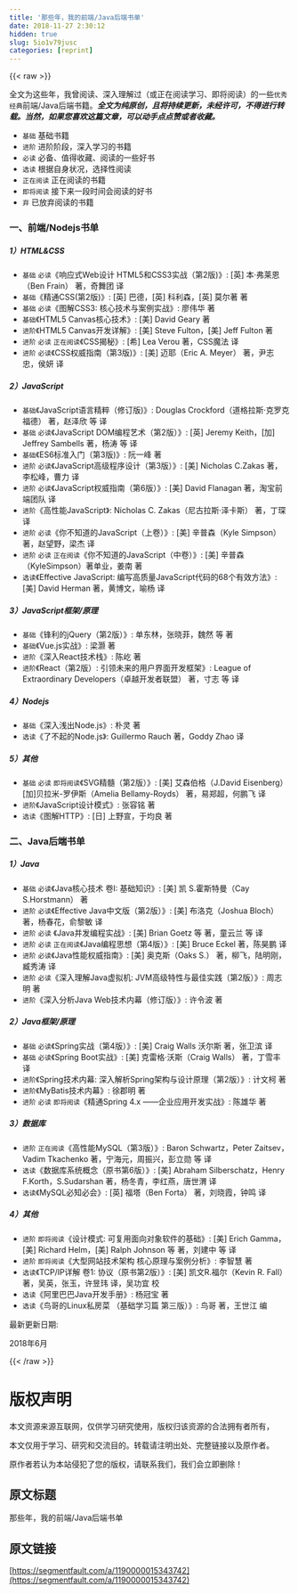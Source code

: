 ```yaml
---
title: '那些年，我的前端/Java后端书单' 
date: 2018-11-27 2:30:12
hidden: true
slug: 5io1v79jusc
categories: [reprint]
---
```


{{< raw >}}
<p>&#x5168;&#x6587;&#x4E3A;&#x8FD9;&#x4E9B;&#x5E74;&#xFF0C;&#x6211;&#x66FE;&#x9605;&#x8BFB;&#x3001;&#x6DF1;&#x5165;&#x7406;&#x89E3;&#x8FC7;&#xFF08;&#x6216;&#x6B63;&#x5728;&#x9605;&#x8BFB;&#x5B66;&#x4E60;&#x3001;&#x5373;&#x5C06;&#x9605;&#x8BFB;&#xFF09;&#x7684;&#x4E00;&#x4E9B;<code>&#x4F18;&#x79C0;&#x7ECF;&#x5178;</code>&#x524D;&#x7AEF;/Java&#x540E;&#x7AEF;&#x4E66;&#x7C4D;&#x3002;<strong><em>&#x5168;&#x6587;&#x4E3A;&#x7EAF;&#x539F;&#x521B;&#xFF0C;&#x4E14;&#x5C06;&#x6301;&#x7EED;&#x66F4;&#x65B0;&#xFF0C;&#x672A;&#x7ECF;&#x8BB8;&#x53EF;&#xFF0C;&#x4E0D;&#x5F97;&#x8FDB;&#x884C;&#x8F6C;&#x8F7D;&#x3002;&#x5F53;&#x7136;&#xFF0C;&#x5982;&#x679C;&#x60A8;&#x559C;&#x6B22;&#x8FD9;&#x7BC7;&#x6587;&#x7AE0;&#xFF0C;&#x53EF;&#x4EE5;&#x52A8;&#x624B;&#x70B9;&#x70B9;&#x8D5E;&#x6216;&#x8005;&#x6536;&#x85CF;&#x3002;</em></strong></p><ul><li><code>&#x57FA;&#x7840;</code> &#x57FA;&#x7840;&#x4E66;&#x7C4D;</li><li><code>&#x8FDB;&#x9636;</code> &#x8FDB;&#x9636;&#x9636;&#x6BB5;&#xFF0C;&#x6DF1;&#x5165;&#x5B66;&#x4E60;&#x7684;&#x4E66;&#x7C4D;</li><li><code>&#x5FC5;&#x8BFB;</code> &#x5FC5;&#x5907;&#x3001;&#x503C;&#x5F97;&#x6536;&#x85CF;&#x3001;&#x9605;&#x8BFB;&#x7684;&#x4E00;&#x4E9B;&#x597D;&#x4E66;</li><li><code>&#x9009;&#x8BFB;</code> &#x6839;&#x636E;&#x81EA;&#x8EAB;&#x72B6;&#x51B5;&#xFF0C;&#x9009;&#x62E9;&#x6027;&#x9605;&#x8BFB;</li><li><code>&#x6B63;&#x5728;&#x9605;&#x8BFB;</code> &#x6B63;&#x5728;&#x9605;&#x8BFB;&#x7684;&#x4E66;&#x7C4D;</li><li><code>&#x5373;&#x5C06;&#x9605;&#x8BFB;</code> &#x63A5;&#x4E0B;&#x6765;&#x4E00;&#x6BB5;&#x65F6;&#x95F4;&#x4F1A;&#x9605;&#x8BFB;&#x7684;&#x597D;&#x4E66;</li><li><code>&#x5F03;</code> &#x5DF2;&#x653E;&#x5F03;&#x9605;&#x8BFB;&#x7684;&#x4E66;&#x7C4D;</li></ul><h3 id="articleHeader0">&#x4E00;&#x3001;&#x524D;&#x7AEF;/Nodejs&#x4E66;&#x5355;</h3><h5>1&#xFF09;HTML&amp;CSS</h5><ul><li><code>&#x57FA;&#x7840;</code> <code>&#x5FC5;&#x8BFB;</code>&#x300A;&#x54CD;&#x5E94;&#x5F0F;Web&#x8BBE;&#x8BA1; HTML5&#x548C;CSS3&#x5B9E;&#x6218;&#xFF08;&#x7B2C;2&#x7248;)&#x300B;: [&#x82F1;] &#x672C;&#xB7;&#x5F17;&#x83B1;&#x6069;&#xFF08;Ben Frain&#xFF09; &#x8457;&#xFF0C;&#x5947;&#x821E;&#x56E2; &#x8BD1;</li><li><code>&#x57FA;&#x7840;</code>&#x300A;&#x7CBE;&#x901A;CSS(&#x7B2C;2&#x7248;)&#x300B;: [&#x82F1;] &#x5DF4;&#x5FB7;&#xFF0C;[&#x82F1;] &#x79D1;&#x5229;&#x68EE;&#xFF0C;[&#x82F1;] &#x83AB;&#x5C14;&#x8457; &#x8457;</li><li><code>&#x57FA;&#x7840;</code> <code>&#x5FC5;&#x8BFB;</code>&#x300A;&#x56FE;&#x89E3;CSS3: &#x6838;&#x5FC3;&#x6280;&#x672F;&#x4E0E;&#x6848;&#x4F8B;&#x5B9E;&#x6218;&#x300B;: &#x5ED6;&#x4F1F;&#x534E; &#x8457;</li><li><code>&#x57FA;&#x7840;</code>&#x300A;HTML5 Canvas&#x6838;&#x5FC3;&#x6280;&#x672F;&#x300B;: [&#x7F8E;] David Geary &#x8457;</li><li><code>&#x8FDB;&#x9636;</code>&#x300A;HTML5 Canvas&#x5F00;&#x53D1;&#x8BE6;&#x89E3;&#x300B;: [&#x7F8E;] Steve Fulton&#xFF0C;[&#x7F8E;] Jeff Fulton &#x8457;</li><li><code>&#x8FDB;&#x9636;</code> <code>&#x5FC5;&#x8BFB;</code> <code>&#x6B63;&#x5728;&#x9605;&#x8BFB;</code>&#x300A;CSS&#x63ED;&#x79D8;&#x300B;: [&#x5E0C;] Lea Verou &#x8457;&#xFF0C;CSS&#x9B54;&#x6CD5; &#x8BD1;</li><li><code>&#x8FDB;&#x9636;</code> <code>&#x5FC5;&#x8BFB;</code>&#x300A;CSS&#x6743;&#x5A01;&#x6307;&#x5357;&#xFF08;&#x7B2C;3&#x7248;)&#x300B;: [&#x7F8E;] &#x8FC8;&#x8036;&#xFF08;Eric A. Meyer&#xFF09; &#x8457;&#xFF0C;&#x5C39;&#x5FD7;&#x5FE0;&#xFF0C;&#x4FAF;&#x598D; &#x8BD1;</li></ul><h5>2&#xFF09;JavaScript</h5><ul><li><code>&#x57FA;&#x7840;</code>&#x300A;JavaScript&#x8BED;&#x8A00;&#x7CBE;&#x7CB9;&#xFF08;&#x4FEE;&#x8BA2;&#x7248;)&#x300B;: Douglas Crockford&#xFF08;&#x9053;&#x683C;&#x62C9;&#x65AF;&#xB7;&#x514B;&#x7F57;&#x514B;&#x798F;&#x5FB7;&#xFF09; &#x8457;&#xFF0C;&#x8D75;&#x6CFD;&#x6B23; &#x7B49; &#x8BD1;</li><li><code>&#x57FA;&#x7840;</code> <code>&#x5FC5;&#x8BFB;</code>&#x300A;JavaScript DOM&#x7F16;&#x7A0B;&#x827A;&#x672F;&#xFF08;&#x7B2C;2&#x7248;&#xFF09;&#x300B;: [&#x82F1;] Jeremy Keith&#xFF0C;[&#x52A0;] Jeffrey Sambells &#x8457;&#xFF0C;&#x6768;&#x6D9B; &#x7B49; &#x8BD1;</li><li><code>&#x57FA;&#x7840;</code>&#x300A;ES6&#x6807;&#x51C6;&#x5165;&#x95E8;&#xFF08;&#x7B2C;3&#x7248;)&#x300B;: &#x962E;&#x4E00;&#x5CF0; &#x8457;</li><li><code>&#x8FDB;&#x9636;</code> <code>&#x5FC5;&#x8BFB;</code>&#x300A;JavaScript&#x9AD8;&#x7EA7;&#x7A0B;&#x5E8F;&#x8BBE;&#x8BA1;&#xFF08;&#x7B2C;3&#x7248;&#xFF09;&#x300B;: [&#x7F8E;] Nicholas C.Zakas &#x8457;&#xFF0C;&#x674E;&#x677E;&#x5CF0;&#xFF0C;&#x66F9;&#x529B; &#x8BD1;</li><li><code>&#x8FDB;&#x9636;</code> <code>&#x5FC5;&#x8BFB;</code>&#x300A;JavaScript&#x6743;&#x5A01;&#x6307;&#x5357;&#xFF08;&#x7B2C;6&#x7248;&#xFF09;&#x300B;: [&#x7F8E;] David Flanagan &#x8457;&#xFF0C;&#x6DD8;&#x5B9D;&#x524D;&#x7AEF;&#x56E2;&#x961F; &#x8BD1;</li><li><code>&#x8FDB;&#x9636;</code>&#x300A;&#x9AD8;&#x6027;&#x80FD;JavaScript&#x300B;: Nicholas C. Zakas&#xFF08;&#x5C3C;&#x53E4;&#x62C9;&#x65AF;&#xB7;&#x6CFD;&#x5361;&#x65AF;&#xFF09; &#x8457;&#xFF0C;&#x4E01;&#x741B; &#x8BD1;</li><li><code>&#x8FDB;&#x9636;</code> <code>&#x5FC5;&#x8BFB;</code>&#x300A;&#x4F60;&#x4E0D;&#x77E5;&#x9053;&#x7684;JavaScript&#xFF08;&#x4E0A;&#x5377;&#xFF09;&#x300B;: [&#x7F8E;] &#x8F9B;&#x666E;&#x68EE;&#xFF08;Kyle Simpson&#xFF09; &#x8457;&#xFF0C;&#x8D75;&#x671B;&#x91CE;&#xFF0C;&#x6881;&#x6770; &#x8BD1;</li><li><code>&#x8FDB;&#x9636;</code> <code>&#x5FC5;&#x8BFB;</code> <code>&#x6B63;&#x5728;&#x9605;&#x8BFB;</code>&#x300A;&#x4F60;&#x4E0D;&#x77E5;&#x9053;&#x7684;JavaScript&#xFF08;&#x4E2D;&#x5377;&#xFF09;&#x300B;: [&#x7F8E;] &#x8F9B;&#x666E;&#x68EE;&#xFF08;KyleSimpson&#xFF09;&#x8457;&#x5355;&#x4E1A;&#xFF0C;&#x59DC;&#x5357; &#x8457;</li><li><code>&#x9009;&#x8BFB;</code>&#x300A;Effective JavaScript: &#x7F16;&#x5199;&#x9AD8;&#x8D28;&#x91CF;JavaScript&#x4EE3;&#x7801;&#x7684;68&#x4E2A;&#x6709;&#x6548;&#x65B9;&#x6CD5;&#x300B;: [&#x7F8E;] David Herman &#x8457;&#xFF0C;&#x9EC4;&#x535A;&#x6587;&#xFF0C;&#x55BB;&#x6768; &#x8BD1;</li></ul><h5>3&#xFF09;JavaScript&#x6846;&#x67B6;/&#x539F;&#x7406;</h5><ul><li><code>&#x57FA;&#x7840;</code>&#x300A;&#x950B;&#x5229;&#x7684;jQuery&#xFF08;&#x7B2C;2&#x7248;&#xFF09;&#x300B;: &#x5355;&#x4E1C;&#x6797;&#xFF0C;&#x5F20;&#x6653;&#x83F2;&#xFF0C;&#x9B4F;&#x7136; &#x7B49; &#x8457;</li><li><code>&#x57FA;&#x7840;</code>&#x300A;Vue.js&#x5B9E;&#x6218;&#x300B;: &#x6881;&#x704F; &#x8457;</li><li><code>&#x8FDB;&#x9636;</code>&#x300A;&#x6DF1;&#x5165;React&#x6280;&#x672F;&#x6808;&#x300B;: &#x9648;&#x5C79; &#x8457;</li><li><code>&#x8FDB;&#x9636;</code>&#x300A;React&#xFF08;&#x7B2C;2&#x7248;&#xFF09;: &#x5F15;&#x9886;&#x672A;&#x6765;&#x7684;&#x7528;&#x6237;&#x754C;&#x9762;&#x5F00;&#x53D1;&#x6846;&#x67B6;&#x300B;: League of Extraordinary Developers&#xFF08;&#x5353;&#x8D8A;&#x5F00;&#x53D1;&#x8005;&#x8054;&#x76DF;&#xFF09; &#x8457;&#xFF0C;&#x5BF8;&#x5FD7; &#x7B49; &#x8BD1;</li></ul><h5>4&#xFF09;Nodejs</h5><ul><li><code>&#x57FA;&#x7840;</code>&#x300A;&#x6DF1;&#x5165;&#x6D45;&#x51FA;Node.js&#x300B;: &#x6734;&#x7075; &#x8457;</li><li><code>&#x9009;&#x8BFB;</code>&#x300A;&#x4E86;&#x4E0D;&#x8D77;&#x7684;Node.js&#x300B;: Guillermo Rauch &#x8457;&#xFF0C;Goddy Zhao &#x8BD1;</li></ul><h5>5&#xFF09;&#x5176;&#x4ED6;</h5><ul><li><code>&#x57FA;&#x7840;</code> <code>&#x5FC5;&#x8BFB;</code> <code>&#x5373;&#x5C06;&#x9605;&#x8BFB;</code>&#x300A;SVG&#x7CBE;&#x9AD3;&#xFF08;&#x7B2C;2&#x7248;&#xFF09;&#x300B;: [&#x7F8E;] &#x827E;&#x68EE;&#x4F2F;&#x683C;&#xFF08;J.David Eisenberg&#xFF09;[&#x52A0;]&#x8D1D;&#x62C9;&#x7C73;-&#x7F57;&#x4F0A;&#x65AF;&#xFF08;Amelia Bellamy-Royds&#xFF09; &#x8457;&#xFF0C;&#x6613;&#x90D1;&#x8D85;&#xFF0C;&#x4F55;&#x9E4F;&#x98DE; &#x8BD1;</li><li><code>&#x8FDB;&#x9636;</code>&#x300A;JavaScript&#x8BBE;&#x8BA1;&#x6A21;&#x5F0F;&#x300B;: &#x5F20;&#x5BB9;&#x94ED; &#x8457;</li><li><code>&#x9009;&#x8BFB;</code>&#x300A;&#x56FE;&#x89E3;HTTP&#x300B;: [&#x65E5;] &#x4E0A;&#x91CE;&#x5BA3;&#xFF0C;&#x4E8E;&#x5747;&#x826F; &#x8457;</li></ul><h3 id="articleHeader1">&#x4E8C;&#x3001;Java&#x540E;&#x7AEF;&#x4E66;&#x5355;</h3><h5>1&#xFF09;Java</h5><ul><li><code>&#x57FA;&#x7840;</code> <code>&#x5FC5;&#x8BFB;</code>&#x300A;Java&#x6838;&#x5FC3;&#x6280;&#x672F; &#x5377;I: &#x57FA;&#x7840;&#x77E5;&#x8BC6;&#x300B;: [&#x7F8E;] &#x51EF; S.&#x970D;&#x65AF;&#x7279;&#x66FC;&#xFF08;Cay S.Horstmann&#xFF09; &#x8457;</li><li><code>&#x8FDB;&#x9636;</code> <code>&#x5FC5;&#x8BFB;</code>&#x300A;Effective Java&#x4E2D;&#x6587;&#x7248;&#xFF08;&#x7B2C;2&#x7248;&#xFF09;&#x300B;: [&#x7F8E;] &#x5E03;&#x6D1B;&#x514B;&#xFF08;Joshua Bloch&#xFF09; &#x8457;&#xFF0C;&#x6768;&#x6625;&#x82B1;&#xFF0C;&#x4FDE;&#x9ECE;&#x654F; &#x8BD1;</li><li><code>&#x8FDB;&#x9636;</code> <code>&#x5FC5;&#x8BFB;</code> &#x300A;Java&#x5E76;&#x53D1;&#x7F16;&#x7A0B;&#x5B9E;&#x6218;&#x300B;: [&#x7F8E;] Brian Goetz &#x7B49; &#x8457;&#xFF0C;&#x7AE5;&#x4E91;&#x5170; &#x7B49; &#x8BD1;</li><li><code>&#x8FDB;&#x9636;</code> <code>&#x5FC5;&#x8BFB;</code> <code>&#x6B63;&#x5728;&#x9605;&#x8BFB;</code>&#x300A;Java&#x7F16;&#x7A0B;&#x601D;&#x60F3;&#xFF08;&#x7B2C;4&#x7248;&#xFF09;&#x300B;: [&#x7F8E;] Bruce Eckel &#x8457;&#xFF0C;&#x9648;&#x660A;&#x9E4F; &#x8BD1;</li><li><code>&#x8FDB;&#x9636;</code> <code>&#x5FC5;&#x8BFB;</code>&#x300A;Java&#x6027;&#x80FD;&#x6743;&#x5A01;&#x6307;&#x5357;&#x300B;: [&#x7F8E;] &#x5965;&#x514B;&#x65AF;&#xFF08;Oaks S.&#xFF09; &#x8457;&#xFF0C;&#x67F3;&#x98DE;&#xFF0C;&#x9646;&#x660E;&#x521A;&#xFF0C;&#x81E7;&#x79C0;&#x6D9B; &#x8BD1;</li><li><code>&#x8FDB;&#x9636;</code> <code>&#x5FC5;&#x8BFB;</code>&#x300A;&#x6DF1;&#x5165;&#x7406;&#x89E3;Java&#x865A;&#x62DF;&#x673A;: JVM&#x9AD8;&#x7EA7;&#x7279;&#x6027;&#x4E0E;&#x6700;&#x4F73;&#x5B9E;&#x8DF5;&#xFF08;&#x7B2C;2&#x7248;&#xFF09;&#x300B;: &#x5468;&#x5FD7;&#x660E; &#x8457;</li><li><code>&#x8FDB;&#x9636;</code>&#x300A;&#x6DF1;&#x5165;&#x5206;&#x6790;Java Web&#x6280;&#x672F;&#x5185;&#x5E55;&#xFF08;&#x4FEE;&#x8BA2;&#x7248;&#xFF09;&#x300B;: &#x8BB8;&#x4EE4;&#x6CE2; &#x8457;</li></ul><h5>2&#xFF09;Java&#x6846;&#x67B6;/&#x539F;&#x7406;</h5><ul><li><code>&#x57FA;&#x7840;</code> <code>&#x5FC5;&#x8BFB;</code>&#x300A;Spring&#x5B9E;&#x6218;&#xFF08;&#x7B2C;4&#x7248;&#xFF09;&#x300B;: [&#x7F8E;] Craig Walls &#x6C83;&#x5C14;&#x65AF; &#x8457;&#xFF0C;&#x5F20;&#x536B;&#x6EE8; &#x8BD1;</li><li><code>&#x57FA;&#x7840;</code> <code>&#x5FC5;&#x8BFB;</code>&#x300A;Spring Boot&#x5B9E;&#x6218;&#x300B;: [&#x7F8E;] &#x514B;&#x96F7;&#x683C;&#xB7;&#x6C83;&#x65AF;&#xFF08;Craig Walls&#xFF09; &#x8457;&#xFF0C;&#x4E01;&#x96EA;&#x4E30; &#x8BD1;</li><li><code>&#x8FDB;&#x9636;</code>&#x300A;Spring&#x6280;&#x672F;&#x5185;&#x5E55;: &#x6DF1;&#x5165;&#x89E3;&#x6790;Spring&#x67B6;&#x6784;&#x4E0E;&#x8BBE;&#x8BA1;&#x539F;&#x7406;&#xFF08;&#x7B2C;2&#x7248;&#xFF09;&#x300B;: &#x8BA1;&#x6587;&#x67EF; &#x8457;</li><li><code>&#x8FDB;&#x9636;</code>&#x300A;MyBatis&#x6280;&#x672F;&#x5185;&#x5E55;&#x300B;: &#x5F90;&#x90E1;&#x660E; &#x8457;</li><li><code>&#x8FDB;&#x9636;</code> <code>&#x5FC5;&#x8BFB;</code> <code>&#x5373;&#x5C06;&#x9605;&#x8BFB;</code>&#x300A;&#x7CBE;&#x901A;Spring 4.x &#x2015;&#x2015;&#x4F01;&#x4E1A;&#x5E94;&#x7528;&#x5F00;&#x53D1;&#x5B9E;&#x6218;&#x300B;: &#x9648;&#x96C4;&#x534E; &#x8457;</li></ul><h5>3&#xFF09;&#x6570;&#x636E;&#x5E93;</h5><ul><li><code>&#x8FDB;&#x9636;</code> <code>&#x6B63;&#x5728;&#x9605;&#x8BFB;</code>&#x300A;&#x9AD8;&#x6027;&#x80FD;MySQL&#xFF08;&#x7B2C;3&#x7248;&#xFF09;&#x300B;: Baron Schwartz&#xFF0C;Peter Zaitsev&#xFF0C;Vadim Tkachenko &#x8457;&#xFF0C;&#x5B81;&#x6D77;&#x5143;&#xFF0C;&#x5468;&#x632F;&#x5174;&#xFF0C;&#x5F6D;&#x7ACB;&#x52CB; &#x7B49; &#x8BD1;</li><li><code>&#x9009;&#x8BFB;</code>&#x300A;&#x6570;&#x636E;&#x5E93;&#x7CFB;&#x7EDF;&#x6982;&#x5FF5;&#xFF08;&#x539F;&#x4E66;&#x7B2C;6&#x7248;&#xFF09;&#x300B;: [&#x7F8E;] Abraham Silberschatz&#xFF0C;Henry F.Korth&#xFF0C;S.Sudarshan &#x8457;&#xFF0C;&#x6768;&#x51AC;&#x9752;&#xFF0C;&#x674E;&#x7EA2;&#x71D5;&#xFF0C;&#x5510;&#x4E16;&#x6E2D; &#x8BD1;</li><li><code>&#x9009;&#x8BFB;</code>&#x300A;MySQL&#x5FC5;&#x77E5;&#x5FC5;&#x4F1A;&#x300B;: [&#x82F1;] &#x798F;&#x5854;&#xFF08;Ben Forta&#xFF09; &#x8457;&#xFF0C;&#x5218;&#x6653;&#x971E;&#xFF0C;&#x949F;&#x9E23; &#x8BD1;</li></ul><h5>4&#xFF09;&#x5176;&#x4ED6;</h5><ul><li><code>&#x8FDB;&#x9636;</code> <code>&#x5373;&#x5C06;&#x9605;&#x8BFB;</code>&#x300A;&#x8BBE;&#x8BA1;&#x6A21;&#x5F0F;: &#x53EF;&#x590D;&#x7528;&#x9762;&#x5411;&#x5BF9;&#x8C61;&#x8F6F;&#x4EF6;&#x7684;&#x57FA;&#x7840;&#x300B;: [&#x7F8E;] Erich Gamma&#xFF0C;[&#x7F8E;] Richard Helm&#xFF0C;[&#x7F8E;] Ralph Johnson &#x7B49; &#x8457;&#xFF0C;&#x5218;&#x5EFA;&#x4E2D; &#x7B49; &#x8BD1;</li><li><code>&#x8FDB;&#x9636;</code> <code>&#x5373;&#x5C06;&#x9605;&#x8BFB;</code>&#x300A;&#x5927;&#x578B;&#x7F51;&#x7AD9;&#x6280;&#x672F;&#x67B6;&#x6784; &#x6838;&#x5FC3;&#x539F;&#x7406;&#x4E0E;&#x6848;&#x4F8B;&#x5206;&#x6790;&#x300B;: &#x674E;&#x667A;&#x6167; &#x8457;</li><li><code>&#x9009;&#x8BFB;</code>&#x300A;TCP/IP&#x8BE6;&#x89E3; &#x5377;1: &#x534F;&#x8BAE;&#xFF08;&#x539F;&#x4E66;&#x7B2C;2&#x7248;&#xFF09;&#x300B;: [&#x7F8E;] &#x51EF;&#x6587;R.&#x798F;&#x5C14;&#xFF08;Kevin R. Fall&#xFF09; &#x8457;&#xFF0C;&#x5434;&#x82F1;&#xFF0C;&#x5F20;&#x7389;&#xFF0C;&#x8BB8;&#x6631;&#x73AE; &#x8BD1;&#xFF0C;&#x5434;&#x529F;&#x5B9C; &#x6821;</li><li><code>&#x9009;&#x8BFB;</code>&#x300A;&#x963F;&#x91CC;&#x5DF4;&#x5DF4;Java&#x5F00;&#x53D1;&#x624B;&#x518C;&#x300B;: &#x6768;&#x51A0;&#x5B9D; &#x8457;</li><li><code>&#x9009;&#x8BFB;</code>&#x300A;&#x9E1F;&#x54E5;&#x7684;Linux&#x79C1;&#x623F;&#x83DC; &#xFF08;&#x57FA;&#x7840;&#x5B66;&#x4E60;&#x7BC7; &#x7B2C;&#x4E09;&#x7248;&#xFF09;&#x300B;: &#x9E1F;&#x54E5; &#x8457;&#xFF0C;&#x738B;&#x4E16;&#x6C5F; &#x7F16;</li></ul><p>&#x6700;&#x65B0;&#x66F4;&#x65B0;&#x65E5;&#x671F;:</p><p>2018&#x5E74;6&#x6708;</p>
{{< /raw >}}

# 版权声明
本文资源来源互联网，仅供学习研究使用，版权归该资源的合法拥有者所有，

本文仅用于学习、研究和交流目的。转载请注明出处、完整链接以及原作者。

原作者若认为本站侵犯了您的版权，请联系我们，我们会立即删除！

## 原文标题
那些年，我的前端/Java后端书单

## 原文链接
[https://segmentfault.com/a/1190000015343742](https://segmentfault.com/a/1190000015343742)

